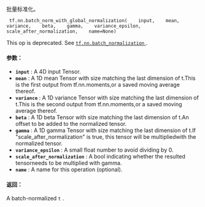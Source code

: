 批量标准化。

```
 tf.nn.batch_norm_with_global_normalization(    input,    mean,    variance,    beta,    gamma,    variance_epsilon,    scale_after_normalization,    name=None) 
```

This op is deprecated. See [ `tf.nn.batch_normalization` ](https://tensorflow.google.cn/api_docs/python/tf/nn/batch_normalization).

#### 参数：
- **`input`** : A 4D input Tensor.
- **`mean`** : A 1D mean Tensor with size matching the last dimension of t.This is the first output from tf.nn.moments,or a saved moving average thereof.
- **`variance`** : A 1D variance Tensor with size matching the last dimension of t.This is the second output from tf.nn.moments,or a saved moving average thereof.
- **`beta`** : A 1D beta Tensor with size matching the last dimension of t.An offset to be added to the normalized tensor.
- **`gamma`** : A 1D gamma Tensor with size matching the last dimension of t.If "scale_after_normalization" is true, this tensor will be multipliedwith the normalized tensor.
- **`variance_epsilon`** : A small float number to avoid dividing by 0.
- **`scale_after_normalization`** : A bool indicating whether the resulted tensorneeds to be multiplied with gamma.
- **`name`** : A name for this operation (optional).


#### 返回：
A batch-normalized  `t` .

